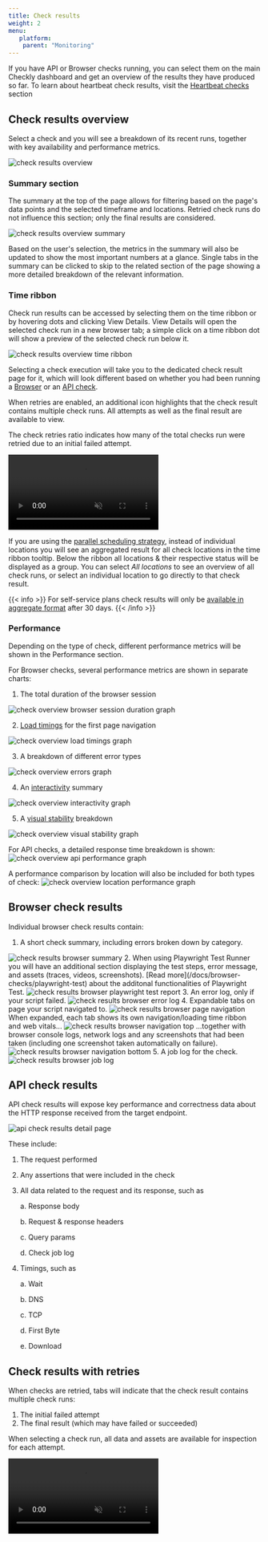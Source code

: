 ```yaml
---
title: Check results
weight: 2
menu:
   platform:
    parent: "Monitoring"
---
```


If you have API or Browser checks running, you can select them on the main Checkly dashboard and get an overview of the results they have produced so far. To learn about heartbeat check results, visit the [Heartbeat checks](/docs/heartbeat-checks) section

## Check results overview

Select a check and you will see a breakdown of its recent runs, together with key availability and performance metrics.

![check results overview](/docs/images/monitoring/check-overview.png)

### Summary section

The summary at the top of the page allows for filtering based on the page's data points and the selected timeframe and locations. Retried check runs do not influence this section; only the final results are considered.

<img class="screenshot-partial" alt="check results overview summary" src="/docs/images/monitoring/check-overview-summary.png"/>

Based on the user's selection, the metrics in the summary will also be updated to show the most important numbers at a glance. Single tabs in the summary can be clicked to skip to the related section of the page showing a more detailed breakdown of the relevant information.

### Time ribbon

Check run results can be accessed by selecting them on the time ribbon or by hovering dots and clicking View Details. View Details will open the selected check run in a new browser tab; a simple click on a time ribbon dot will show a preview of the selected check run below it.

<img class="screenshot-partial" alt="check results overview time ribbon" src="/docs/images/monitoring/check-overview-time-ribbon.png"/>

Selecting a check execution will take you to the dedicated check result page for it, which will look different based on whether you had been running a [Browser](#browser-check-results) or an [API check](#api-check-results).

When retries are enabled, an additional icon highlights that the check result contains multiple check runs. All attempts as well as the final result are available to view.

The check retries ratio indicates how many of the total checks run were retried due to an initial failed attempt.

<video alt="Viewing multiple attempts via tabs" autoplay loop muted src="/docs/images/monitoring/check-overview-time-ribbon-with-retries.mp4"></video>

If you are using the [parallel scheduling strategy](/docs/monitoring/global-locations), instead of individual locations you will see an aggregated result for all check locations in the time ribbon tooltip. Below the ribbon all locations & their respective status will be displayed as a group. You can select *All locations* to see an overview of all check runs, or select an individual location to go directly to that check result.

{{< info >}}
For self-service plans check results will only be [available in aggregate format](/docs/monitoring/how-we-store-data) after 30 days.
{{< /info >}}

### Performance

Depending on the type of check, different performance metrics will be shown in the Performance section.

For Browser checks, several performance metrics are shown in separate charts:

1. The total duration of the browser session
<img class="screenshot-partial" alt="check overview browser session duration graph" src="/docs/images/monitoring/check-overview-performance-browser.png"/>

2. [Load timings](/docs/browser-checks/tracing-web-vitals/#first-contentful-paint) for the first page navigation
<img class="screenshot-partial" alt="check overview load timings graph" src="/docs/images/monitoring/check-overview-performance-loading.png"/>

3. A breakdown of different error types
<img class="screenshot-partial" alt="check overview errors graph" src="/docs/images/monitoring/check-overview-errors.png"/>

4. An [interactivity](/docs/browser-checks/tracing-web-vitals/#total-blocking-time) summary
<img class="screenshot-partial" alt="check overview interactivity graph" src="/docs/images/monitoring/check-overview-interactivity.png"/>

5. A [visual stability](/docs/browser-checks/tracing-web-vitals/#cumulative-layout-shift) breakdown
<img class="screenshot-partial" alt="check overview visual stability graph" src="/docs/images/monitoring/check-overview-visual-stability.png"/>

For API checks, a detailed response time breakdown is shown:
<img class="screenshot-partial" alt="check overview api performance graph" src="/docs/images/monitoring/check-overview-performance-api.png"/>

A performance comparison by location will also be included for both types of check:
<img class="screenshot-partial" alt="check overview location performance graph" src="/docs/images/monitoring/check-overview-locations.png"/>

## Browser check results

Individual browser check results contain:

1. A short check summary, including errors broken down by category.
<img class="screenshot-partial" alt="check results browser summary" src="/docs/images/monitoring/check-results-browser-summary.png"/>
2. When using Playwright Test Runner you will have an additional section displaying the test steps, error message, and assets (traces, videos, screenshots). [Read more](/docs/browser-checks/playwright-test) about the additonal functionalities of Playwright Test.
<img class="screenshot-partial" alt="check results browser playwright test report" src="/docs/images/monitoring/check-results-browser-pwt-report.png"/>
3. An error log, only if your script failed.
<img class="screenshot-partial" alt="check results browser error log" src="/docs/images/monitoring/check-results-browser-error-log.png"/>
4. Expandable tabs on page your script navigated to.
<img class="screenshot-partial" alt="check results browser page navigation" src="/docs/images/monitoring/check-results-browser-page-navigations.png"/>
When expanded, each tab shows its own navigation/loading time ribbon and web vitals...
<img class="screenshot-partial" alt="check results browser navigation top" src="/docs/images/monitoring/check-results-browser-navigation-top.png"/>
...together with browser console logs, network logs and any screenshots that had been taken (including one screenshot taken automatically on failure).
<img class="screenshot-partial" alt="check results browser navigation bottom" src="/docs/images/monitoring/check-results-browser-navigation-bottom.png"/>
5. A job log for the check.
<img class="screenshot-partial" alt="check results browser job log" src="/docs/images/monitoring/check-results-browser-job-log.png"/>

## API check results

API check results will expose key performance and correctness data about the HTTP response received from the target endpoint.

![api check results detail page](/docs/images/monitoring/check-results-api.png)

These include:

1. The request performed
2. Any assertions that were included in the check
3. All data related to the request and its response, such as

    a. Response body

    b. Request & response headers
    
    c. Query params
    
    d. Check job log

4. Timings, such as

    a. Wait

    b. DNS

    c. TCP

    d. First Byte

    e. Download


## Check results with retries

When checks are retried,  tabs will indicate that the check result contains multiple check runs:
1. The initial failed attempt
2. The final result (which may have failed or succeeded)

When selecting a check run, all data and assets are available for inspection for each attempt.

<video alt="Viewing multiple attempts via tabs" autoplay loop muted src="/docs/images/monitoring/check-results-tabs.mp4"></video>


